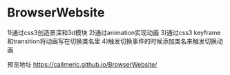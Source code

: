 # BrowserWebsite
1)通过css3创造景深和3d模块
2)通过animation实现动画
3)通过css3 keyframe 和transition将动画写在切换类名里
4)触发切换事件的时候添加类名来触发切换动画

预览地址
https://callmeric.github.io/BrowserWebsite/
